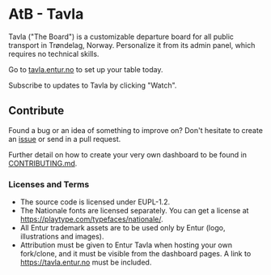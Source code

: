 # AtB - Tavla

Tavla ("The Board") is a customizable departure board for all public transport in Trøndelag, Norway.
Personalize it from its admin panel, which requires no technical skills.

Go to [tavla.entur.no](https://tavla.entur.no) to set up your table today.

Subscribe to updates to Tavla by clicking "Watch".

## Contribute

Found a bug or an idea of something to improve on? Don't hesitate to create an [issue](https://github.com/entur/tavla/issues/new) or send in a pull request.

Further detail on how to create your very own dashboard to be found in [CONTRIBUTING.md](/CONTRIBUTING.md).

### Licenses and Terms

* The source code is licensed under EUPL-1.2.
* The Nationale fonts are licensed separately. You can get a license at https://playtype.com/typefaces/nationale/.
* All Entur trademark assets are to be used only by Entur (logo, illustrations and images).
* Attribution must be given to Entur Tavla when hosting your own fork/clone, and it must be visible from the dashboard pages. A link to https://tavla.entur.no must be included.
